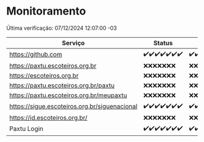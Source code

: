 # Monitoramento

Última verificação: 07/12/2024 12:07:00 -03

|Serviço|Status|Últimas 24h|
|---|---|---|
|https://github.com|<span title="2024-11-30: OK=23">✔️</span><span title="2024-12-01: OK=23">✔️</span><span title="2024-12-02: OK=23">✔️</span><span title="2024-12-03: OK=23">✔️</span><span title="2024-12-04: OK=23">✔️</span><span title="2024-12-05: OK=23">✔️</span><span title="2024-12-06: OK=14">✔️</span>|<span title="06/12/2024 12:08:00 -03 : 200">✔️</span><span title="06/12/2024 13:10:00 -03 : 200">✔️</span><span title="06/12/2024 14:08:00 -03 : 200">✔️</span><span title="06/12/2024 15:12:00 -03 : 200">✔️</span><span title="06/12/2024 16:07:00 -03 : 200">✔️</span><span title="06/12/2024 17:10:00 -03 : 200">✔️</span><span title="06/12/2024 18:08:00 -03 : 200">✔️</span><span title="06/12/2024 19:08:00 -03 : 200">✔️</span><span title="06/12/2024 20:08:00 -03 : 200">✔️</span><span title="06/12/2024 21:43:00 -03 : 200">✔️</span><span title="06/12/2024 23:19:00 -03 : 200">✔️</span><span title="07/12/2024 00:25:00 -03 : 200">✔️</span><span title="07/12/2024 01:11:00 -03 : 200">✔️</span><span title="07/12/2024 02:08:00 -03 : 200">✔️</span><span title="07/12/2024 03:11:00 -03 : 200">✔️</span><span title="07/12/2024 04:07:00 -03 : 200">✔️</span><span title="07/12/2024 05:10:00 -03 : 200">✔️</span><span title="07/12/2024 06:08:00 -03 : 200">✔️</span><span title="07/12/2024 07:08:00 -03 : 200">✔️</span><span title="07/12/2024 08:06:00 -03 : 200">✔️</span><span title="07/12/2024 09:14:00 -03 : 200">✔️</span><span title="07/12/2024 10:16:00 -03 : 200">✔️</span><span title="07/12/2024 11:07:00 -03 : 200">✔️</span><span title="07/12/2024 12:07:00 -03 : 200">✔️</span>|
|https://paxtu.escoteiros.org.br|<span title="2024-11-30: Falhas=23">❌</span><span title="2024-12-01: Falhas=23">❌</span><span title="2024-12-02: Falhas=23">❌</span><span title="2024-12-03: Falhas=23">❌</span><span title="2024-12-04: Falhas=23">❌</span><span title="2024-12-05: Falhas=23">❌</span><span title="2024-12-06: Falhas=14">❌</span>|<span title="06/12/2024 12:08:00 -03 : 403">❌</span><span title="06/12/2024 13:10:00 -03 : 403">❌</span><span title="06/12/2024 14:08:00 -03 : 403">❌</span><span title="06/12/2024 15:12:00 -03 : 403">❌</span><span title="06/12/2024 16:07:00 -03 : 403">❌</span><span title="06/12/2024 17:10:00 -03 : 403">❌</span><span title="06/12/2024 18:08:00 -03 : 403">❌</span><span title="06/12/2024 19:08:00 -03 : 403">❌</span><span title="06/12/2024 20:08:00 -03 : 403">❌</span><span title="06/12/2024 21:43:00 -03 : 403">❌</span><span title="06/12/2024 23:19:00 -03 : 403">❌</span><span title="07/12/2024 00:25:00 -03 : 403">❌</span><span title="07/12/2024 01:11:00 -03 : 403">❌</span><span title="07/12/2024 02:08:00 -03 : 403">❌</span><span title="07/12/2024 03:11:00 -03 : 403">❌</span><span title="07/12/2024 04:07:00 -03 : 403">❌</span><span title="07/12/2024 05:10:00 -03 : 403">❌</span><span title="07/12/2024 06:08:00 -03 : 403">❌</span><span title="07/12/2024 07:08:00 -03 : 403">❌</span><span title="07/12/2024 08:06:00 -03 : 403">❌</span><span title="07/12/2024 09:14:00 -03 : 403">❌</span><span title="07/12/2024 10:16:00 -03 : 403">❌</span><span title="07/12/2024 11:07:00 -03 : 403">❌</span><span title="07/12/2024 12:07:00 -03 : 403">❌</span>|
|https://escoteiros.org.br|<span title="2024-11-30: Falhas=23">❌</span><span title="2024-12-01: Falhas=23">❌</span><span title="2024-12-02: Falhas=23">❌</span><span title="2024-12-03: Falhas=23">❌</span><span title="2024-12-04: Falhas=23">❌</span><span title="2024-12-05: Falhas=23">❌</span><span title="2024-12-06: Falhas=14">❌</span>|<span title="06/12/2024 12:08:00 -03 : 403">❌</span><span title="06/12/2024 13:10:00 -03 : 403">❌</span><span title="06/12/2024 14:08:00 -03 : 403">❌</span><span title="06/12/2024 15:12:00 -03 : 403">❌</span><span title="06/12/2024 16:07:00 -03 : 403">❌</span><span title="06/12/2024 17:10:00 -03 : 403">❌</span><span title="06/12/2024 18:08:00 -03 : 403">❌</span><span title="06/12/2024 19:08:00 -03 : 403">❌</span><span title="06/12/2024 20:08:00 -03 : 403">❌</span><span title="06/12/2024 21:43:00 -03 : 403">❌</span><span title="06/12/2024 23:19:00 -03 : 403">❌</span><span title="07/12/2024 00:25:00 -03 : 403">❌</span><span title="07/12/2024 01:11:00 -03 : 403">❌</span><span title="07/12/2024 02:08:00 -03 : 403">❌</span><span title="07/12/2024 03:11:00 -03 : 403">❌</span><span title="07/12/2024 04:07:00 -03 : 403">❌</span><span title="07/12/2024 05:10:00 -03 : 403">❌</span><span title="07/12/2024 06:08:00 -03 : 403">❌</span><span title="07/12/2024 07:08:00 -03 : 403">❌</span><span title="07/12/2024 08:06:00 -03 : 403">❌</span><span title="07/12/2024 09:14:00 -03 : 403">❌</span><span title="07/12/2024 10:16:00 -03 : 403">❌</span><span title="07/12/2024 11:07:00 -03 : 403">❌</span><span title="07/12/2024 12:07:00 -03 : 403">❌</span>|
|https://paxtu.escoteiros.org.br/paxtu|<span title="2024-11-30: Falhas=23">❌</span><span title="2024-12-01: Falhas=23">❌</span><span title="2024-12-02: Falhas=23">❌</span><span title="2024-12-03: Falhas=23">❌</span><span title="2024-12-04: Falhas=23">❌</span><span title="2024-12-05: Falhas=23">❌</span><span title="2024-12-06: Falhas=14">❌</span>|<span title="06/12/2024 12:08:00 -03 : 403">❌</span><span title="06/12/2024 13:10:00 -03 : 403">❌</span><span title="06/12/2024 14:08:00 -03 : 403">❌</span><span title="06/12/2024 15:12:00 -03 : 403">❌</span><span title="06/12/2024 16:07:00 -03 : 403">❌</span><span title="06/12/2024 17:10:00 -03 : 403">❌</span><span title="06/12/2024 18:08:00 -03 : 403">❌</span><span title="06/12/2024 19:08:00 -03 : 403">❌</span><span title="06/12/2024 20:08:00 -03 : 403">❌</span><span title="06/12/2024 21:43:00 -03 : 403">❌</span><span title="06/12/2024 23:19:00 -03 : 403">❌</span><span title="07/12/2024 00:25:00 -03 : 403">❌</span><span title="07/12/2024 01:11:00 -03 : 403">❌</span><span title="07/12/2024 02:08:00 -03 : 403">❌</span><span title="07/12/2024 03:11:00 -03 : 403">❌</span><span title="07/12/2024 04:07:00 -03 : 403">❌</span><span title="07/12/2024 05:10:00 -03 : 403">❌</span><span title="07/12/2024 06:08:00 -03 : 403">❌</span><span title="07/12/2024 07:08:00 -03 : 403">❌</span><span title="07/12/2024 08:06:00 -03 : 403">❌</span><span title="07/12/2024 09:14:00 -03 : 403">❌</span><span title="07/12/2024 10:16:00 -03 : 403">❌</span><span title="07/12/2024 11:07:00 -03 : 403">❌</span><span title="07/12/2024 12:07:00 -03 : 403">❌</span>|
|https://paxtu.escoteiros.org.br/meupaxtu|<span title="2024-11-30: Falhas=23">❌</span><span title="2024-12-01: Falhas=23">❌</span><span title="2024-12-02: Falhas=23">❌</span><span title="2024-12-03: Falhas=23">❌</span><span title="2024-12-04: Falhas=23">❌</span><span title="2024-12-05: Falhas=23">❌</span><span title="2024-12-06: Falhas=14">❌</span>|<span title="06/12/2024 12:08:00 -03 : 403">❌</span><span title="06/12/2024 13:10:00 -03 : 403">❌</span><span title="06/12/2024 14:08:00 -03 : 403">❌</span><span title="06/12/2024 15:12:00 -03 : 403">❌</span><span title="06/12/2024 16:07:00 -03 : 403">❌</span><span title="06/12/2024 17:10:00 -03 : 403">❌</span><span title="06/12/2024 18:08:00 -03 : 403">❌</span><span title="06/12/2024 19:08:00 -03 : 403">❌</span><span title="06/12/2024 20:08:00 -03 : 403">❌</span><span title="06/12/2024 21:43:00 -03 : 403">❌</span><span title="06/12/2024 23:19:00 -03 : 403">❌</span><span title="07/12/2024 00:25:00 -03 : 403">❌</span><span title="07/12/2024 01:11:00 -03 : 403">❌</span><span title="07/12/2024 02:08:00 -03 : 403">❌</span><span title="07/12/2024 03:11:00 -03 : 403">❌</span><span title="07/12/2024 04:07:00 -03 : 403">❌</span><span title="07/12/2024 05:10:00 -03 : 403">❌</span><span title="07/12/2024 06:08:00 -03 : 403">❌</span><span title="07/12/2024 07:08:00 -03 : 403">❌</span><span title="07/12/2024 08:06:00 -03 : 403">❌</span><span title="07/12/2024 09:14:00 -03 : 403">❌</span><span title="07/12/2024 10:16:00 -03 : 403">❌</span><span title="07/12/2024 11:07:00 -03 : 403">❌</span><span title="07/12/2024 12:07:00 -03 : 403">❌</span>|
|https://sigue.escoteiros.org.br/siguenacional|<span title="2024-11-30: OK=23">✔️</span><span title="2024-12-01: OK=23">✔️</span><span title="2024-12-02: OK=23">✔️</span><span title="2024-12-03: OK=23">✔️</span><span title="2024-12-04: OK=23">✔️</span><span title="2024-12-05: OK=23">✔️</span><span title="2024-12-06: OK=14">✔️</span>|<span title="06/12/2024 12:08:00 -03 : 200">✔️</span><span title="06/12/2024 13:10:00 -03 : 200">✔️</span><span title="06/12/2024 14:08:00 -03 : 200">✔️</span><span title="06/12/2024 15:12:00 -03 : 200">✔️</span><span title="06/12/2024 16:07:00 -03 : 200">✔️</span><span title="06/12/2024 17:10:00 -03 : 200">✔️</span><span title="06/12/2024 18:08:00 -03 : 200">✔️</span><span title="06/12/2024 19:08:00 -03 : 200">✔️</span><span title="06/12/2024 20:08:00 -03 : 200">✔️</span><span title="06/12/2024 21:43:00 -03 : 200">✔️</span><span title="06/12/2024 23:19:00 -03 : 200">✔️</span><span title="07/12/2024 00:25:00 -03 : 200">✔️</span><span title="07/12/2024 01:11:00 -03 : 200">✔️</span><span title="07/12/2024 02:08:00 -03 : 200">✔️</span><span title="07/12/2024 03:11:00 -03 : 200">✔️</span><span title="07/12/2024 04:07:00 -03 : 200">✔️</span><span title="07/12/2024 05:10:00 -03 : 200">✔️</span><span title="07/12/2024 06:08:00 -03 : 200">✔️</span><span title="07/12/2024 07:08:00 -03 : 200">✔️</span><span title="07/12/2024 08:06:00 -03 : 200">✔️</span><span title="07/12/2024 09:14:00 -03 : 200">✔️</span><span title="07/12/2024 10:16:00 -03 : 200">✔️</span><span title="07/12/2024 11:07:00 -03 : 200">✔️</span><span title="07/12/2024 12:07:00 -03 : 200">✔️</span>|
|https://id.escoteiros.org.br/|<span title="2024-11-30: Falhas=23">❌</span><span title="2024-12-01: Falhas=23">❌</span><span title="2024-12-02: Falhas=23">❌</span><span title="2024-12-03: Falhas=23">❌</span><span title="2024-12-04: Falhas=23">❌</span><span title="2024-12-05: Falhas=23">❌</span><span title="2024-12-06: Falhas=14">❌</span>|<span title="06/12/2024 12:08:00 -03 : 403">❌</span><span title="06/12/2024 13:10:00 -03 : 403">❌</span><span title="06/12/2024 14:08:00 -03 : 403">❌</span><span title="06/12/2024 15:12:00 -03 : 403">❌</span><span title="06/12/2024 16:07:00 -03 : 403">❌</span><span title="06/12/2024 17:10:00 -03 : 403">❌</span><span title="06/12/2024 18:08:00 -03 : 403">❌</span><span title="06/12/2024 19:08:00 -03 : 403">❌</span><span title="06/12/2024 20:08:00 -03 : 403">❌</span><span title="06/12/2024 21:43:00 -03 : 403">❌</span><span title="06/12/2024 23:19:00 -03 : 403">❌</span><span title="07/12/2024 00:25:00 -03 : 403">❌</span><span title="07/12/2024 01:11:00 -03 : 403">❌</span><span title="07/12/2024 02:08:00 -03 : 403">❌</span><span title="07/12/2024 03:11:00 -03 : 403">❌</span><span title="07/12/2024 04:07:00 -03 : 403">❌</span><span title="07/12/2024 05:10:00 -03 : 403">❌</span><span title="07/12/2024 06:08:00 -03 : 403">❌</span><span title="07/12/2024 07:08:00 -03 : 403">❌</span><span title="07/12/2024 08:06:00 -03 : 403">❌</span><span title="07/12/2024 09:14:00 -03 : 403">❌</span><span title="07/12/2024 10:16:00 -03 : 403">❌</span><span title="07/12/2024 11:07:00 -03 : 403">❌</span><span title="07/12/2024 12:07:00 -03 : 403">❌</span>|
|Paxtu Login|<span title="2024-11-30: OK=23">✔️</span><span title="2024-12-01: OK=23">✔️</span><span title="2024-12-02: OK=23">✔️</span><span title="2024-12-03: OK=23">✔️</span><span title="2024-12-04: OK=23">✔️</span><span title="2024-12-05: OK=23">✔️</span><span title="2024-12-06: OK=14">✔️</span>|<span title="06/12/2024 12:08:00 -03 : 200">✔️</span><span title="06/12/2024 13:10:00 -03 : 200">✔️</span><span title="06/12/2024 14:08:00 -03 : 200">✔️</span><span title="06/12/2024 15:12:00 -03 : 200">✔️</span><span title="06/12/2024 16:07:00 -03 : 200">✔️</span><span title="06/12/2024 17:10:00 -03 : 200">✔️</span><span title="06/12/2024 18:08:00 -03 : 200">✔️</span><span title="06/12/2024 19:08:00 -03 : 200">✔️</span><span title="06/12/2024 20:08:00 -03 : 200">✔️</span><span title="06/12/2024 21:43:00 -03 : 200">✔️</span><span title="06/12/2024 23:19:00 -03 : 200">✔️</span><span title="07/12/2024 00:25:00 -03 : 200">✔️</span><span title="07/12/2024 01:11:00 -03 : 200">✔️</span><span title="07/12/2024 02:08:00 -03 : 200">✔️</span><span title="07/12/2024 03:11:00 -03 : 200">✔️</span><span title="07/12/2024 04:07:00 -03 : 200">✔️</span><span title="07/12/2024 05:10:00 -03 : 200">✔️</span><span title="07/12/2024 06:08:00 -03 : 200">✔️</span><span title="07/12/2024 07:08:00 -03 : 200">✔️</span><span title="07/12/2024 08:06:00 -03 : 200">✔️</span><span title="07/12/2024 09:14:00 -03 : 200">✔️</span><span title="07/12/2024 10:16:00 -03 : 200">✔️</span><span title="07/12/2024 11:07:00 -03 : 200">✔️</span><span title="07/12/2024 12:07:00 -03 : 200">✔️</span>|
